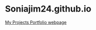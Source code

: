 # Soniajim24.github.io
[My Projects Portfolio webpage](https://github.com/Soniajim24/Soniajim24.github.io/blob/main/home.html)
